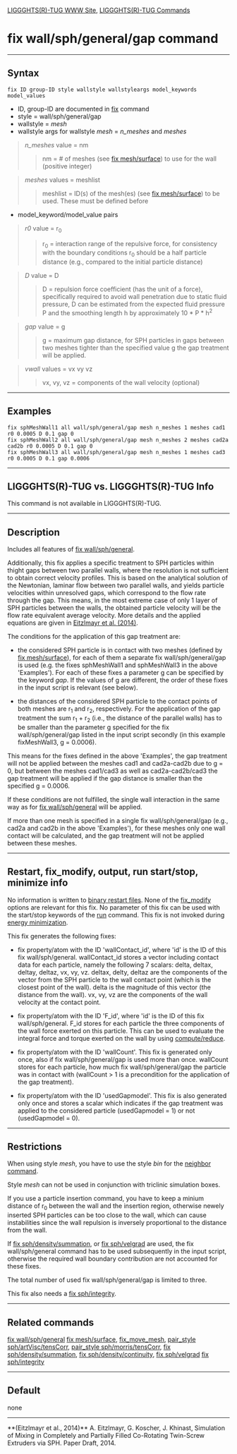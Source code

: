 [LIGGGHTS(R)-TUG WWW Site](http://www.cfdem.com),
[LIGGGHTS(R)-TUG Commands](Section_commands.html#comm)

fix wall/sph/general/gap  command
===============
* * *
Syntax
---------------------

```
fix ID group-ID style wallstyle wallstyleargs model_keywords model_values

```

* ID, group-ID are documented in [fix](fix.html) command
* style = wall/sph/general/gap
* wallstyle = _mesh_
* wallstyle args for wallstyle _mesh_ = _n_meshes_ and _meshes_

> _n_meshes_ value = nm
>> nm = # of meshes (see [fix mesh/surface](fix_mesh_surface.html)) to use
for the wall (positive integer)

> _meshes_ values = meshlist
>> meshlist =  ID(s) of the mesh(es) (see
[fix mesh/surface](fix_mesh_surface.html)) to be used.
These must be defined before

* model_keyword/model_value pairs

> _r0_ value = r<sub>0</sub>
>> r<sub>0</sub> = interaction range of the repulsive force, for consistency
with the boundary conditions r<sub>0</sub> should be a half particle distance
(e.g., compared to the initial particle distance)

> _D_ value = D
>> D = repulsion force coefficient (has the unit of a force), specifically
required to avoid wall penetration due to static fluid pressure, D can be
estimated from the expected fluid pressure P and the smoothing length h by
approximately 10 * P * h<sup>2</sup>

> _gap_ value = g
>> g = maximum gap distance, for SPH particles in gaps between two meshes tighter
than the specified value g the gap treatment will be applied.

> _vwall_ values = vx vy vz
>> vx, vy, vz = components of the wall velocity (optional)

* * *
Examples
---------------------
```
fix sphMeshWall1 all wall/sph/general/gap mesh n_meshes 1 meshes cad1 r0 0.0005 D 0.1 gap 0
fix sphMeshWall2 all wall/sph/general/gap mesh n_meshes 2 meshes cad2a cad2b r0 0.0005 D 0.1 gap 0
fix sphMeshWall3 all wall/sph/general/gap mesh n_meshes 1 meshes cad3 r0 0.0005 D 0.1 gap 0.0006
```

* * *
LIGGGHTS(R)-TUG vs. LIGGGHTS(R)-TUG Info
---------------------
This command is not available in LIGGGHTS(R)-TUG.

* * *
Description
---------------------
Includes all features of [fix wall/sph/general](fix_wall_sph_general.md).

Additionally, this fix applies a specific treatment to SPH particles within
thight gaps between two parallel walls, where the resolution is not sufficient
to obtain correct velocity profiles. This is based on the analytical solution
of the Newtonian, laminar flow between two parallel walls, and yields particle
velocities within unresolved gaps, which correspond to the flow rate
through the gap. This means, in the most extreme case of only 1 layer of SPH particles
between the walls, the obtained particle velocity will be the flow rate equivalent
average velocity. More details and the applied equations are given in
[Eitzlmayr et al. (2014)](#Eitzlmayr2014).

The conditions for the application of this gap treatment are:

* the considered SPH particle is in contact with two meshes (defined by
[fix mesh/surface](fix_mesh_surface.html)), for each of them a
separate fix wall/sph/general/gap is used (e.g. the fixes sphMeshWall1 and
sphMeshWall3 in the above 'Examples'). For each of these fixes a parameter g
can be specified by the keyword _gap_. If the values of g are different,
the order of these fixes in the input script is relevant (see below).

* the distances of the considered SPH particle to the contact points of both meshes are
r<sub>1</sub> and r<sub>2</sub>, respectively. For the application of the gap treatment
the sum r<sub>1</sub> + r<sub>2</sub> (i.e., the distance of the parallel walls) has to
be smaller than the parameter g specified for the fix wall/sph/general/gap listed in
the input script secondly (in this example fixMeshWall3, g = 0.0006).

This means for the fixes defined in the above 'Examples', the gap treatment will not
be applied between the meshes cad1 and cad2a-cad2b due to g = 0, but between the meshes
cad1/cad3 as well as cad2a-cad2b/cad3 the gap treatment will be applied if the gap
distance is smaller than the specified g = 0.0006.

If these conditions are not fulfilled, the single wall interaction in the same way
as for [fix wall/sph/general](fix_wall_sph_general.md) will be applied.

If more than one mesh is specified in a single fix wall/sph/general/gap
(e.g., cad2a and cad2b in the above 'Examples'), for these meshes only one wall contact
will be calculated, and the gap treatment will not be applied between these meshes.

* * *
Restart, fix_modify, output, run start/stop, minimize info
---------------------
No information is written to [binary restart files](restart.html).
None of the [fix_modify](fix_modify.html) options are relevant for this fix.
No parameter of this fix can be used with the start/stop keywords of the
[run](run.html) command. This fix is not invoked during
[energy minimization](minimize.html).

This fix generates the following fixes:

* fix property/atom with the ID 'wallContact_id', where 'id'
is the ID of this fix wall/sph/general. wallContact_id stores a vector including
contact data for each particle, namely the following 7 scalars: delta, deltax,
deltay, deltaz, vx, vy, vz. deltax, delty, deltaz are the components of the vector
from the SPH particle to the wall contact point (which is the closest point of the wall).
delta is the magnitude of this vector (the distance from the wall). vx, vy, vz are
the components of the wall velocity at the contact point.

* fix property/atom with the ID 'F_id', where 'id' is the ID of
this fix wall/sph/general. F_id stores for each particle the three components of
the wall force exerted on this particle. This can be used to evaluate the integral
force and torque exerted on the wall by using [compute/reduce](compute_reduce.html).

* fix property/atom with the ID 'wallCount'. This fix is generated only once, also if
fix wall/sph/general/gap is used more than once. wallCount stores for each particle,
how much fix wall/sph/general/gap the particle was in contact with
(wallCount > 1 is a precondition for the application of the gap treatment).

* fix property/atom with the ID 'usedGapmodel'. This fix is also generated only once
and stores a scalar which indicates if the gap treatment was applied to the
considered particle (usedGapmodel = 1) or not (usedGapmodel = 0).

* * *
Restrictions
---------------------
When using style _mesh_, you have to use the style _bin_ for
the [neighbor command](neighbor.html).

Style _mesh_ can not be used in conjunction with triclinic simulation boxes.

If you use a particle insertion command, you have to keep a minium distance
of r<sub>0</sub> between the wall and the insertion region, otherwise newely inserted
SPH particles can be too close to the wall, which can cause instabilities
since the wall repulsion is inversely proportional to the distance from the wall.

If [fix sph/density/summation](fix_sph_density_summation.html), or
[fix sph/velgrad](fix_sph_velgrad.md) are used, the fix wall/sph/general
command has to be used subsequently in the input script, otherwise the
required wall boundary contribution are not accounted for these fixes.

The total number of used fix wall/sph/general/gap is limited to three.

This fix also needs a [fix sph/integrity](fix_sph_integrity.md).

* * *
Related commands
---------------------
[fix wall/sph/general](fix_wall_sph_general.md)
[fix mesh/surface](fix_mesh_surface.html), [fix_move_mesh](fix_move_mesh.html),
[pair_style sph/artVisc/tensCorr](pair_sph_artvisc_tenscorr.md),
[pair_style sph/morris/tensCorr](pair_sph_morris_tenscorr.md),
[fix sph/density/summation](fix_sph_density_summation.html),
[fix sph/density/continuity](fix_sph_density_continuity.html),
[fix sph/velgrad](fix_sph_velgrad.md)
[fix sph/integrity](fix_sph_integrity.md)

* * *
Default
---------------------
none

* * *
<a name="Eitzlmayr2014"/>
**(Eitzlmayr et al., 2014)** A. Eitzlmayr, G. Koscher, J. Khinast,
Simulation of Mixing in Completely and Partially Filled Co-Rotating
Twin-Screw Extruders via SPH. Paper Draft, 2014.
